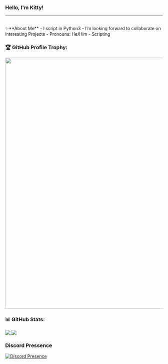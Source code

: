 ### Hello, I'm Kitty!



---

<br />
✨**About Me**
- I script in Python3
- I’m looking forward to collaborate on interesting Projects
- Pronouns: He/Him
- Scripting 

<br/>

### 🏆 GitHub Profile Trophy:
<a href="https://github.com/ryo-ma/github-profile-trophy">
  <img width=800 src="https://github-profile-trophy.vercel.app/?username=KittySmh&column=8&theme=discord&no-frame=true&no-bg=true"/>
</a>

### 📊 GitHub Stats:
<a href="https://github.com/kittysmh/github-readme-stats">
  <img align="center" src="https://github-readme-stats.vercel.app/api?username=kittysmh&theme=github_dark&show_icons=true&count_private=true" />
</a>
<a href="https://github.com/kittysmh/github-readme-stats">
  <img align="center" src="https://github-readme-stats.vercel.app/api/top-langs/?username=kittysmh&layout=compact" />
</a>


### Discord Pressence
[![Discord Presence](https://lanyard.cnrad.dev/api/484318483258015754?theme=dark&bg=809ecf&animated=true&hideDiscrim=true&borderRadius=30px)](https://discord.com/users/484318483258015754)


